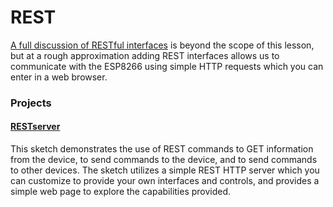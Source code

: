 # REST
[A full discussion of RESTful interfaces](http://www.restapitutorial.com/lessons/whatisrest.html) is beyond the scope of this lesson, but at a rough approximation adding REST interfaces allows us to communicate with the ESP8266 using simple HTTP requests which you can enter in a web browser.

### Projects
#### [RESTserver](RESTserver/RESTserver.ino)
This sketch demonstrates the use of REST commands to GET information from the device, to send commands to the device, and to send commands to other devices.  The sketch utilizes a simple REST HTTP server which you can customize to provide your own interfaces and controls, and provides a simple web page to explore the capabilities provided.

